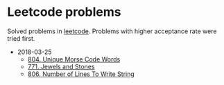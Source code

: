 # Leetcode problems

Solved problems in [leetcode](https://leetcode.com). Problems with higher acceptance rate were tried first.

* 2018-03-25
    * [804. Unique Morse Code Words](https://leetcode.com/problems/unique-morse-code-words/description/)
    * [771. Jewels and Stones](https://leetcode.com/problems/jewels-and-stones/description/)
    * [806. Number of Lines To Write String](https://leetcode.com/problems/number-of-lines-to-write-string/)
